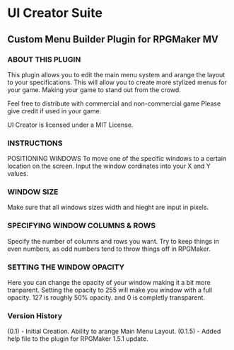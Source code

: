 # UI Creator Suite 
## Custom Menu Builder Plugin for RPGMaker MV

### ABOUT THIS PLUGIN 
This plugin allows you to edit the main menu system and arange the layout 
to your specifications. This will allow you to create more stylized menus
for your game. Making your game to stand out from the crowd. 

Feel free to distribute with commercial and non-commercial game
Please give credit if used in your game. 

UI Creator is licensed under a MIT License.
###  INSTRUCTIONS 
POSITIONING WINDOWS 
To move one of the specific windows to a certain location on the screen.
Input the window cordinates into your X and Y values.
 
### WINDOW SIZE
Make sure that all windows sizes width and hieght are input in pixels.
 
### SPECIFYING WINDOW COLUMNS & ROWS
Specify the number of columns and rows you want. Try to keep things in 
even numbers, as odd numbers tend to throw things off in RPGMaker. 
 
### SETTING THE WINDOW OPACITY
Here you can change the opacity of your window making it a bit more 
tranparent. Setting the opacity to 255 will make you window with a 
full opacity. 127 is roughly 50% opacity. and 0 is completly transparent.

### Version History 
(0.1) - Initial Creation.  Ability to arange Main Menu Layout.
(0.1.5) - Added help file to the plugin for RPGMaker 1.5.1 update.